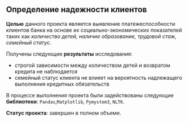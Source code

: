 ## Определение надежности клиентов

**Целью** данного проекта является выявление платежеспособности клиентов банка на основе их социально-экономических показателей таких как *количество детей, наличие образование, трудовой стаж, семейный статус*. 

Получены следующие **результаты** исследования: 
- строгой зависимости между количеством детей и возвратом кредита не наблюдается
- семейный статус клиента не влияет на вероятность надлежащего выполнения кредитных обязательств

В процессе выполнения проекта были задействованы следующие **библиотеки**: `Pandas`,`Matplotlib`, `Pymystem3`, `NLTK`. 

**Статус проекта**: завершен в полном объеме.
